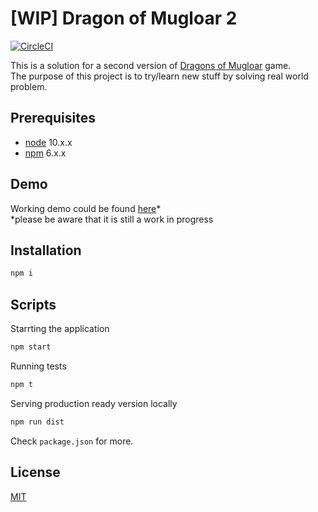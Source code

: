 # [WIP] Dragon of Mugloar 2

[![CircleCI](https://circleci.com/gh/dmnrmr/dragons-of-mugloar-v2/tree/master.svg?style=shield)](https://circleci.com/gh/dmnrmr/dragons-of-mugloar-v2/tree/master)

This is a solution for a second version of [Dragons of Mugloar](https://www.dragonsofmugloar.com/) game.\
The purpose of this project is to try/learn new stuff by solving real world problem.

## Prerequisites

- [node](https://nodejs.org/en/download/) 10.x.x
- [npm](https://www.npmjs.com/package/download) 6.x.x

## Demo

Working demo could be found [here](https://dom2.commons.host/)\*\
\*please be aware that it is still a work in progress

## Installation

```bash
npm i
```

## Scripts

Starrting the application

```bash
npm start
```

Running tests

```bash
npm t
```

Serving production ready version locally

```bash
npm run dist
```

Check `package.json` for more.

## License

[MIT](https://choosealicense.com/licenses/mit/)
